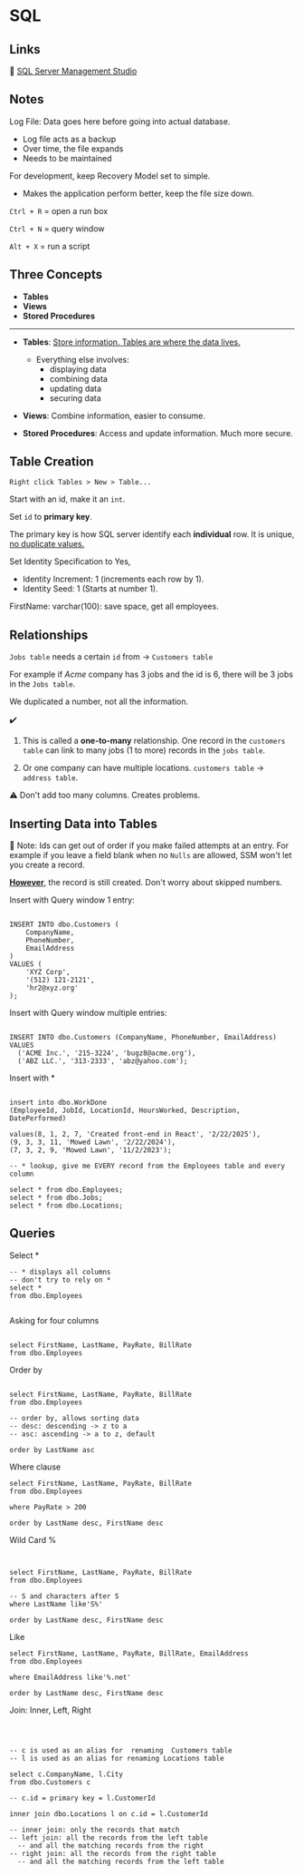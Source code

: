 # SQL

## Links
🔗 [SQL Server Management Studio](https://learn.microsoft.com/en-us/ssms/)

## Notes

Log File: Data goes here before going into actual database. 

- Log file acts as a backup
- Over time, the file expands
- Needs to be maintained

For development, keep Recovery Model set to simple.
- Makes the application perform better, keep the file size down. 

```Ctrl + R``` = open a run box

```Ctrl + N``` = query window

```Alt + X``` = run a script

## Three Concepts 
- **Tables**
- **Views**
- **Stored Procedures**

---

- **Tables**: <u>Store information. Tables are where the data lives.</u>
  - Everything else involves:  
    - displaying data
    - combining data 
    - updating data 
    - securing data

- **Views**: Combine information, easier to consume.

- **Stored Procedures**: Access and update information. Much more secure. 

## Table Creation

```Right click Tables > New > Table...```

Start with an id, make it an ```int```.

Set ```id``` to **primary key**.

The primary key is how SQL server identify each **individual** row. It is unique, <u>no duplicate values.</u>

Set Identity Specification to Yes, 
  
  - Identity Increment: 1 (increments each row by 1).
  - Identity Seed: 1 (Starts at number 1).

  FirstName: varchar(100): save space, get all employees.

## Relationships

```Jobs table``` needs a certain ```id``` from  &#x2192; ```Customers table```

For example if *Acme* company has 3 jobs and the id is 6, there will be 3 jobs in the ```Jobs table```. 

We duplicated a number, not all the information.

✔️ 
1. This is called a **one-to-many** relationship. One record in the ```customers table``` can link to many jobs (1 to more) records in the ```jobs table```. 

2. Or one company can have multiple locations. ```customers table``` &#x2192; ```address table```. 

⚠️ Don't add too many columns. Creates problems. 

## Inserting Data into Tables

📝 Note: Ids can get out of order if you make failed attempts at an entry. For example if you leave a field blank when no ```Nulls``` are allowed, SSM won't let you create a record.  

**<u>However</u>**, the record is still created.  Don't worry about skipped numbers.  

Insert with Query window 1 entry:

```

INSERT INTO dbo.Customers (
    CompanyName,
    PhoneNumber,
    EmailAddress
)
VALUES (
    'XYZ Corp',
    '(512) 121-2121',
    'hr2@xyz.org'
);

```

Insert with Query window  multiple entries:
```

INSERT INTO dbo.Customers (CompanyName, PhoneNumber, EmailAddress)
VALUES 
  ('ACME Inc.', '215-3224', 'bugz8@acme.org'),
  ('ABZ LLC.', '313-2333', 'abz@yahoo.com');

```

Insert with *
```

insert into dbo.WorkDone
(EmployeeId, JobId, LocationId, HoursWorked, Description, DatePerformed)

values(8, 1, 2, 7, 'Created front-end in React', '2/22/2025'),
(9, 3, 3, 11, 'Mowed Lawn', '2/22/2024'),
(7, 3, 2, 9, 'Mowed Lawn', '11/2/2023');

-- * lookup, give me EVERY record from the Employees table and every column

select * from dbo.Employees;
select * from dbo.Jobs;
select * from dbo.Locations;

```

## Queries 

Select *
```
-- * displays all columns
-- don't try to rely on *
select * 
from dbo.Employees


```
Asking for four columns

``` 

select FirstName, LastName, PayRate, BillRate
from dbo.Employees

```

Order by

```

select FirstName, LastName, PayRate, BillRate
from dbo.Employees

-- order by, allows sorting data
-- desc: descending -> z to a
-- asc: ascending -> a to z, default 

order by LastName asc

```

Where clause

```
select FirstName, LastName, PayRate, BillRate
from dbo.Employees

where PayRate > 200

order by LastName desc, FirstName desc 

```

Wild Card %

```


select FirstName, LastName, PayRate, BillRate
from dbo.Employees

-- S and characters after S
where LastName like'S%'

order by LastName desc, FirstName desc 

```

Like 

```
select FirstName, LastName, PayRate, BillRate, EmailAddress
from dbo.Employees

where EmailAddress like'%.net'

order by LastName desc, FirstName desc 

```

Join: Inner, Left, Right

```



-- c is used as an alias for  renaming  Customers table
-- l is used as an alias for renaming Locations table

select c.CompanyName, l.City
from dbo.Customers c

-- c.id = primary key = l.CustomerId

inner join dbo.Locations l on c.id = l.CustomerId

-- inner join: only the records that match 
-- left join: all the records from the left table
  -- and all the matching records from the right
-- right join: all the records from the right table
  -- and all the matching records from the left table


```